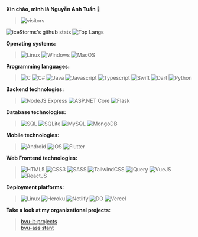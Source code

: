 **Xin chào, mình là Nguyễn Anh Tuấn 🐬**  

> ![visitors](https://visitor-badge.laobi.icu/badge?page_id=iceStorm.iceStorm)


![iceStorms's github stats](https://github-readme-stats.vercel.app/api?username=iceStorm&show_icons=true&count_private=true&include_all_commits=true&show_owner&layout=default&border_radius=0&hide_border=true&text_color=fff&icon_color=fff&title_color=fff&bg_color=45,654ea3,eaafc8)
![Top Langs](https://github-readme-stats.vercel.app/api/top-langs/?username=iceStorm&custom_title=Most%20used%20technologies&langs_count=8&layout=compact&border_radius=0&hide_border=true&text_color=fff&icon_color=fff&title_color=fff&bg_color=0,eaafc8,654ea3)


**Operating systems:**  
> 
> ![Linux](https://img.shields.io/badge/Linux-E95420?style=for-the-badge&logo=linux&logoColor=white)
> ![Windows](https://img.shields.io/badge/Windows-0078D6?style=for-the-badge&logo=windows&logoColor=white)
> ![MacOS](https://img.shields.io/badge/Mac_OS-7700ff?style=for-the-badge&logo=macos&logoColor=white)


**Programming languages:**  
> 
> ![C](https://img.shields.io/badge/C-00599C?style=for-the-badge&logo=c&logoColor=white)
> ![C#](https://img.shields.io/badge/C%23-5C2D91?style=for-the-badge&logo=c-sharp&logoColor=white)
> ![Java](https://img.shields.io/badge/Java-ff5000?style=for-the-badge&logo=java&logoColor=white)
> ![Javascript](https://img.shields.io/badge/JavaScript-F7DF1E?style=for-the-badge&logo=javascript&logoColor=black)
> ![Typescript](https://img.shields.io/badge/TypeScript-007ACC?style=for-the-badge&logo=typescript&logoColor=white)
> ![Swift](https://img.shields.io/badge/Swift-FA7343?style=for-the-badge&logo=swift&logoColor=white)
> ![Dart](https://img.shields.io/badge/Dart-0175C2?style=for-the-badge&logo=dart&logoColor=white)
> ![Python](https://img.shields.io/badge/Python-3776AB?style=for-the-badge&logo=python&logoColor=white)


**Backend technologies:**  
> 
> ![NodeJS Express](https://img.shields.io/badge/Node.js-43853D?style=for-the-badge&logo=node.js&logoColor=white)
> ![ASP.NET Core](https://img.shields.io/badge/.NET-5C2D91?style=for-the-badge&logo=.net&logoColor=white)
> ![Flask](https://img.shields.io/badge/Flask-000000?style=for-the-badge&logo=flask&logoColor=white)


**Database technologies:**  
> 
> ![SQL](https://img.shields.io/badge/SQL-07405E?style=for-the-badge&logo=mssql&logoColor=white)
> ![SQLite](https://img.shields.io/badge/SQLite-07405E?style=for-the-badge&logo=sqlite&logoColor=white)
> ![MySQL](https://img.shields.io/badge/MySQL-00000F?style=for-the-badge&logo=mysql&logoColor=white)
> ![MongoDB](https://img.shields.io/badge/MongoDB-4EA94B?style=for-the-badge&logo=mongodb&logoColor=white)


**Mobile technologies:**  
> 
> ![Android](https://img.shields.io/badge/Android-09b700?style=for-the-badge&logo=android&logoColor=white)
> ![iOS](https://img.shields.io/badge/iOS-000000?style=for-the-badge&logo=ios&logoColor=white)
> ![Flutter](https://img.shields.io/badge/Flutter-02569B?style=for-the-badge&logo=flutter&logoColor=white)


**Web Frontend technologies:**  
> 
> ![HTML5](https://img.shields.io/badge/HTML5-E34F26?style=for-the-badge&logo=html5&logoColor=white)
> ![CSS3](https://img.shields.io/badge/CSS3-1572B6?style=for-the-badge&logo=css3&logoColor=white)
> ![SASS](https://img.shields.io/badge/Sass-CC6699?style=for-the-badge&logo=sass&logoColor=white)
> ![TailwindCSS](https://img.shields.io/badge/Tailwind_CSS-00b2a3?style=for-the-badge&logo=tailwind-css&logoColor=white)
> ![jQuery](https://img.shields.io/badge/jQuery-0769AD?style=for-the-badge&logo=jquery&logoColor=white)
> ![VueJS](https://img.shields.io/badge/Vue.js-35495E?style=for-the-badge&logo=vue.js&logoColor=4FC08D)
> ![ReactJS](https://img.shields.io/badge/React-20232A?style=for-the-badge&logo=react&logoColor=61DAFB)


**Deployment platforms:**  
> 
> ![Linux](https://img.shields.io/badge/Linux-E95420?style=for-the-badge&logo=linux&logoColor=white)
> ![Heroku](https://img.shields.io/badge/Heroku-430098?style=for-the-badge&logo=heroku&logoColor=white)
> ![Netlify](https://img.shields.io/badge/Netlify-00b2a3?style=for-the-badge&logo=netlify&logoColor=white)
> ![DO](https://img.shields.io/badge/Digital_Ocean-0168FF?style=for-the-badge&logo=digitalocean&logoColor=white)
> ![Vercel](https://img.shields.io/badge/Vercel-20232A?style=for-the-badge&logo=vercel&logoColor=white)

  
**Take a look at my organizational projects:**  
> [bvu-it-projects](https://github.com/bvu-it-projects)  
> [bvu-assistant](https://github.com/bvu-assistant)

<!-- **Pinned projects:**
> 
> [![Readme Card](https://github-readme-stats.vercel.app/api/pin/?username=anuraghazra&repo=github-readme-stats)](https://github.com/anuraghazra/github-readme-stats)
 -->


